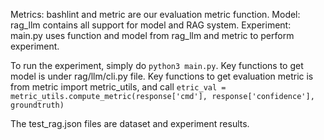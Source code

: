 Metrics: bashlint and metric are our evaluation metric function.
Model: rag_llm contains all support for model and RAG system.
Experiment: main.py uses function and model from rag_llm and metric to perform experiment.

To run the experiment, simply do ```python3 main.py```.
Key functions to get model is under rag/llm/cli.py file.
Key functions to get evaluation metric is from metric import metric_utils, and call ```etric_val = metric_utils.compute_metric(response['cmd'], response['confidence'], groundtruth)```

The test_rag.json files are dataset and experiment results.
